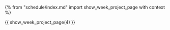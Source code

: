{% from "schedule/index.md" import show_week_project_page with context %}

{{ show_week_project_page(4) }}
